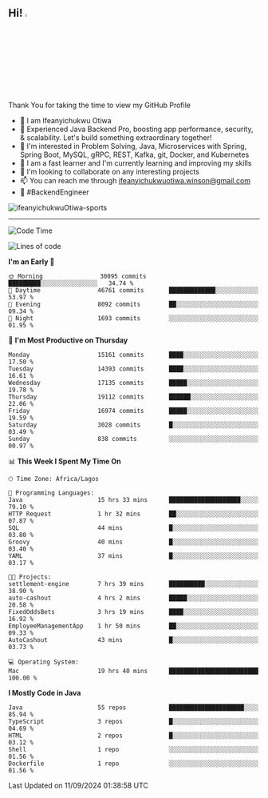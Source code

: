<!-- BLOG-POST-LIST:START --><!-- BLOG-POST-LIST:END -->

## Hi! <img src="https://media.giphy.com/media/hvRJCLFzcasrR4ia7z/giphy.gif" width="4%"> 

Thank You for taking the time to view my GitHub Profile

- 👋 I am Ifeanyichukwu Otiwa
- 🚀 Experienced Java Backend Pro, boosting app performance, security, & scalability. Let's build something extraordinary together!
- 👀 I'm interested in Problem Solving, Java, Microservices with Spring, Spring Boot, MySQL, gRPC, REST, Kafka, git, Docker, and Kubernetes
- 🌱 I am a fast learner and I'm currently learning and improving my skills
- 💞️ I'm looking to collaborate on any interesting projects
- 📫 You can reach me through ifeanyichukwuotiwa.winson@gmail.com
- 🚀 #BackendEngineer

<p align="left" marginTop="10px"> <img src="https://komarev.com/ghpvc/?username=ifeanyichukwuOtiwa-sports&label=Profile%20views&color=0e75b6&style=for-the-badge" alt="ifeanyichukwuOtiwa-sports" /> </p>

***

<!--START_SECTION:waka-->
![Code Time](http://img.shields.io/badge/Code%20Time-2%2C883%20hrs%2045%20mins-blue)

![Lines of code](https://img.shields.io/badge/From%20Hello%20World%20I%27ve%20Written-21.3%20million%20lines%20of%20code-blue)

**I'm an Early 🐤** 

```text
🌞 Morning                30095 commits       █████████░░░░░░░░░░░░░░░░   34.74 % 
🌆 Daytime                46761 commits       █████████████░░░░░░░░░░░░   53.97 % 
🌃 Evening                8092 commits        ██░░░░░░░░░░░░░░░░░░░░░░░   09.34 % 
🌙 Night                  1693 commits        ░░░░░░░░░░░░░░░░░░░░░░░░░   01.95 % 
```
📅 **I'm Most Productive on Thursday** 

```text
Monday                   15161 commits       ████░░░░░░░░░░░░░░░░░░░░░   17.50 % 
Tuesday                  14393 commits       ████░░░░░░░░░░░░░░░░░░░░░   16.61 % 
Wednesday                17135 commits       █████░░░░░░░░░░░░░░░░░░░░   19.78 % 
Thursday                 19112 commits       ██████░░░░░░░░░░░░░░░░░░░   22.06 % 
Friday                   16974 commits       █████░░░░░░░░░░░░░░░░░░░░   19.59 % 
Saturday                 3028 commits        █░░░░░░░░░░░░░░░░░░░░░░░░   03.49 % 
Sunday                   838 commits         ░░░░░░░░░░░░░░░░░░░░░░░░░   00.97 % 
```


📊 **This Week I Spent My Time On** 

```text
🕑︎ Time Zone: Africa/Lagos

💬 Programming Languages: 
Java                     15 hrs 33 mins      ████████████████████░░░░░   79.10 % 
HTTP Request             1 hr 32 mins        ██░░░░░░░░░░░░░░░░░░░░░░░   07.87 % 
SQL                      44 mins             █░░░░░░░░░░░░░░░░░░░░░░░░   03.80 % 
Groovy                   40 mins             █░░░░░░░░░░░░░░░░░░░░░░░░   03.40 % 
YAML                     37 mins             █░░░░░░░░░░░░░░░░░░░░░░░░   03.17 % 

🐱‍💻 Projects: 
settlement-engine        7 hrs 39 mins       ██████████░░░░░░░░░░░░░░░   38.90 % 
auto-cashout             4 hrs 2 mins        █████░░░░░░░░░░░░░░░░░░░░   20.58 % 
FixedOddsBets            3 hrs 19 mins       ████░░░░░░░░░░░░░░░░░░░░░   16.92 % 
EmployeeManagementApp    1 hr 50 mins        ██░░░░░░░░░░░░░░░░░░░░░░░   09.33 % 
AutoCashout              43 mins             █░░░░░░░░░░░░░░░░░░░░░░░░   03.73 % 

💻 Operating System: 
Mac                      19 hrs 40 mins      █████████████████████████   100.00 % 
```

**I Mostly Code in Java** 

```text
Java                     55 repos            █████████████████████░░░░   85.94 % 
TypeScript               3 repos             █░░░░░░░░░░░░░░░░░░░░░░░░   04.69 % 
HTML                     2 repos             █░░░░░░░░░░░░░░░░░░░░░░░░   03.12 % 
Shell                    1 repo              ░░░░░░░░░░░░░░░░░░░░░░░░░   01.56 % 
Dockerfile               1 repo              ░░░░░░░░░░░░░░░░░░░░░░░░░   01.56 % 
```




 Last Updated on 11/09/2024 01:38:58 UTC
<!--END_SECTION:waka-->

<!--
<p align="center">
![trophy](https://github-profile-trophy.vercel.app/?username=ifeanyichukwuOtiwa-sports&theme=onedark) (https://github.com/ryo-ma/github-profile-trophy)
</p>
-->

<!---
ifeanyi-otiwa/ifeanyi-otiwa is a ✨ special ✨ repository because its `README.md` (this file) appears on your GitHub profile.
You can click the Preview link to take a look at your changes.
--->
